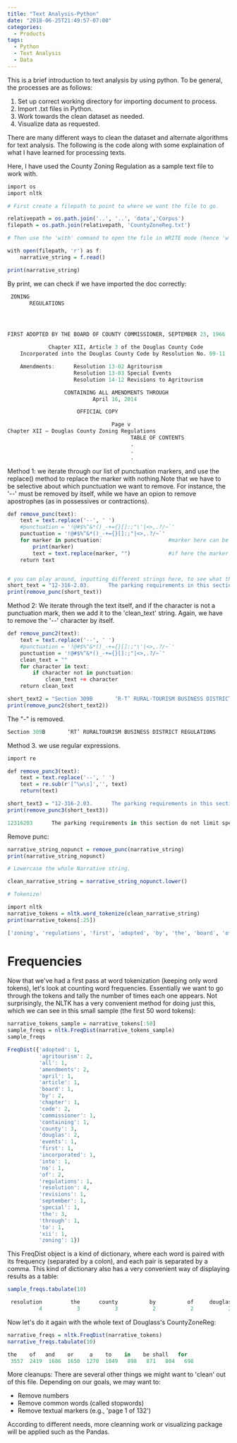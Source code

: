 ```yaml
---
title: "Text Analysis-Python"
date: "2018-06-25T21:49:57-07:00"
categories:
  - Products
tags:
  - Python
  - Text Analysis
  - Data
---
```


This is a brief introduction to text analysis by using python. To be general, the processes are as follows:

1. Set up correct working directory for importing document to process.
2. Import .txt files in Python.
3. Work towards the clean dataset as needed.
4. Visualize data as requested.

There are many different ways to clean the dataset and alternate algorithms for text analysis. The following is the code along with some explaination of what I have learned for processing texts.

Here, I have used the County Zoning Regulation as a sample text file to work with.
```r
import os
import nltk

# First create a filepath to point to where we want the file to go.

relativepath = os.path.join('..', '..', 'data','Corpus')
filepath = os.path.join(relativepath, 'CountyZoneReg.txt')

# Then use the 'with' command to open the file in WRITE mode (hence 'w')

with open(filepath, 'r') as f:
    narrative_string = f.read()
```

```r
print(narrative_string)
```
By print, we can check if we have imported the doc correctly:

```r
 ZONING
       REGULATIONS




FIRST ADOPTED BY THE BOARD OF COUNTY COMMISSIONER, SEPTEMBER 23, 1966

             Chapter XII, Article 3 of the Douglas County Code
    Incorporated into the Douglas County Code by Resolution No. 09-11

    Amendments:      Resolution 13-02 Agritourism
                     Resolution 13-03 Special Events
                     Resolution 14-12 Revisions to Agritourism

                  CONTAINING ALL AMENDMENTS THROUGH
                           April 16, 2014

                      OFFICIAL COPY

                                 Page v
Chapter XII – Douglas County Zoning Regulations                                         Article 3
                                       TABLE OF CONTENTS
                                       .
                                       .
                                       .

```


Method 1: we iterate through our list of punctuation markers,
and use the replace() method to replace the marker with nothing.Note that we have to be selective about which punctuation we want to remove. For instance, the '--' must be removed by itself, while we have an opion to remove apostrophes (as in possessives or contractions).

```r
def remove_punc(text):
    text = text.replace('--', ' ')
    #punctuation = '!@#$%^&*()_-+={}[]:;"\'|<>,.?/~`'
    punctuation = '!@#$%^&*()_-+={}[]:;"|<>,.?/~`'
    for marker in punctuation:                     #marker here can be replaced by anything
        print(marker)
        text = text.replace(marker, "")            #if here the marker will be the same word
    return text


# you can play around, inputting different strings here, to see what the function will strip.
short_text = "12-316-2.03.      The parking requirements in this section do not limit special requirements which may be imposed in connection with Conditional Uses (section 12-319) or Special Use Exceptions (section 12-323-3)."
print(remove_punc(short_text))
```

Method 2: We iterate through the text itself, and if the character
is not a punctuation mark, then we add it to the 'clean_text' string.
Again, we have to remove the '--' character by itself.


```r
def remove_punc2(text):
    text = text.replace('--', ' ')
    #punctuation = '!@#$%^&*()_-+={}[]:;"\'|<>,.?/~`'
    punctuation = '!@#$%^&*()_-+={}[]:;"|<>,.?/~`'
    clean_text = ""
    for character in text:
        if character not in punctuation:
            clean_text += character
    return clean_text

short_text2 = "Section 309B       ‘R-T’ RURAL-TOURISM BUSINESS DISTRICT REGULATIONS"
print(remove_punc2(short_text2))
```
The "-" is removed.
```r
Section 309B       ‘RT’ RURALTOURISM BUSINESS DISTRICT REGULATIONS
```

Method 3. we use regular expressions.

```r
import re

def remove_punc3(text):
    text = text.replace('--', ' ')
    text = re.sub(r'[^\w\s]','', text)
    return(text)

short_text3 = "12-316-2.03.      The parking requirements in this section do not limit special requirements which may be imposed in connection with Conditional Uses (section 12-319) or Special Use Exceptions (section 12-323-3)."
print(remove_punc3(short_text3))
```

```r
12316203      The parking requirements in this section do not limit special requirements which may be imposed in connection with Conditional Uses section 12319 or Special Use Exceptions section 123233
```

Remove punc:
```r
narrative_string_nopunct = remove_punc(narrative_string)
print(narrative_string_nopunct)

```

```r
# Lowercase the whole Narrative string.

clean_narrative_string = narrative_string_nopunct.lower()

# Tokenize!

import nltk
narrative_tokens = nltk.word_tokenize(clean_narrative_string)
print(narrative_tokens[:25])
```

```r
['zoning', 'regulations', 'first', 'adopted', 'by', 'the', 'board', 'of', 'county', 'commissioner', 'september', '23', '1966', 'chapter', 'xii', 'article', '3', 'of', 'the', 'douglas', 'county', 'code', 'incorporated', 'into', 'the']
```

# Frequencies
Now that we've had a first pass at word tokenization (keeping only word tokens), let's look at counting word frequencies. Essentially we want to go through the tokens and tally the number of times each one appears. Not surprisingly, the NLTK has a very convenient method for doing just this, which we can see in this small sample (the first 50 word tokens):

```r
narrative_tokens_sample = narrative_tokens[:50]
sample_freqs = nltk.FreqDist(narrative_tokens_sample)
sample_freqs
```

```r
FreqDist({'adopted': 1,
          'agritourism': 2,
          'all': 1,
          'amendments': 2,
          'april': 1,
          'article': 1,
          'board': 1,
          'by': 2,
          'chapter': 1,
          'code': 2,
          'commissioner': 1,
          'containing': 1,
          'county': 3,
          'douglas': 2,
          'events': 1,
          'first': 1,
          'incorporated': 1,
          'into': 1,
          'no': 1,
          'of': 2,
          'regulations': 1,
          'resolution': 4,
          'revisions': 1,
          'september': 1,
          'special': 1,
          'the': 3,
          'through': 1,
          'to': 1,
          'xii': 1,
          'zoning': 1})
```

This FreqDist object is a kind of dictionary, where each word is paired with its frequency (separated by a colon), and each pair is separated by a comma. This kind of dictionary also has a very convenient way of displaying results as a table:

```r
sample_freqs.tabulate(10)
```

```r
 resolution         the      county          by          of     douglas        code  amendments agritourism      zoning 
          4           3           3           2           2           2           2           2           2           1 

```
Now let's do it again with the whole text of Douglass's CountyZoneReg:


```r
narrative_freqs = nltk.FreqDist(narrative_tokens)
narrative_freqs.tabulate(10)
```

```r
the    of   and    or     a    to    in    be shall   for 
 3557  2419  1686  1650  1270  1049   898   871   804   698 
```

More cleanups:
There are several other things we might want to 'clean' out of this file. Depending on our goals, we may want to:

* Remove numbers
* Remove common words (called stopwords)
* Remove textual markers (e.g., 'page 1 of 132')


According to different needs, more cleanning work or visualizing package will be applied such as the Pandas.


